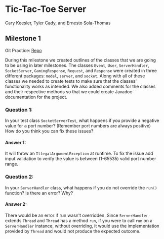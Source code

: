 # Tic-Tac-Toe Server

Cary Keesler, Tyler Cady, and Ernesto Sola-Thomas

## Milestone 1

Git Practice: [Repo](https://github.com/esola-thomas/Intro_to_Git)

During this milestone we created outlines of the classes that we are going to be using in later milestones. The
classes `Event`, `User`, `ServerHandler`, `SocketServer`, `GamingResponse`, `Request`, and `Response` were created in
three different packages: `model`, `server`, and `socket`. Along with all of these classes we needed to create tests to
make sure that the classes' functionality works as intended. We also added comments for the classes and their respective
methods so that we could create Javadoc documentation for the project.

### Question 1:

In your test class `SocketServerTest`, what happens if you provide a negative value for a port number? (Remember port
numbers are always positive) How do you think you can fix these issues?

#### Answer 1:

It will throw an `IllegalArgumentException` at runtime. To fix the issue add input validation to verify the value is
between (1-65535) valid port number range.

### Question 2:

In your `ServerHandler` class, what happens if you do not override the `run()` function? Is there an error? Why?

#### Answer 2:

There would be an error if run wasn't overridden. Since `ServerHandler` extends `Thread` and `Thread` has a
method `run`, if you were to call `run` on a `ServerHandler` instance, without overriding, it would use the
implementation provided by `Thread` and would not produce the expected outcome.